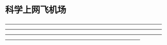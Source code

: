 # 科学上网飞机场
———————————————————————————————————————————————————————————————————————————————————————————————————————————————————————————————————————————
## 
